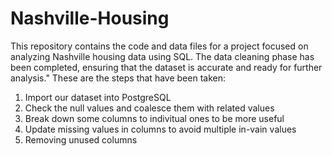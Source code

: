 # Nashville-Housing
This repository contains the code and data files for a project focused on analyzing Nashville housing data using SQL. The data cleaning phase has been completed, ensuring that the dataset is accurate and ready for further analysis."
These are the steps that have been taken:
1. Import our dataset into PostgreSQL
2. Check the null values and coalesce them with related values
3. Break down some columns to indivitual ones to be more useful 
4. Update missing values in columns to avoid multiple in-vain values
5. Removing unused columns
